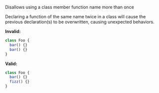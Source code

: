 Disallows using a class member function name more than once

Declaring a function of the same name twice in a class will cause the previous
declaration(s) to be overwritten, causing unexpected behaviors.

**Invalid:**

```typescript
class Foo {
  bar() {}
  bar() {}
}
```

**Valid:**

```typescript
class Foo {
  bar() {}
  fizz() {}
}
```
